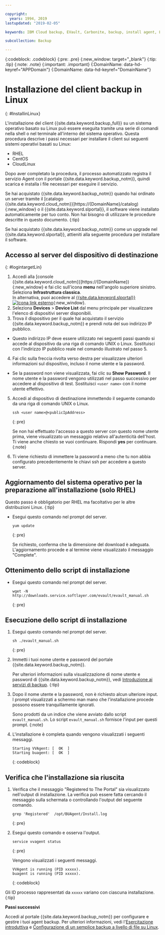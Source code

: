 ```yaml
---

copyright:
  years: 1994, 2019
lastupdated: "2019-02-05"

keywords: IBM Cloud backup, EVault, Carbonite, backup, install agent, Linux

subcollection: Backup

---
```

{:codeblock: .codeblock}
{:pre: .pre}
{:new_window: target="_blank"}
{:tip: .tip}
{:note: .note}
{:important: .important}
{:DomainName: data-hd-keyref="APPDomain"}
{:DomainName: data-hd-keyref="DomainName"}

# Installazione del client backup in Linux
{: #InstallinLinux}

L'installazione del client {{site.data.keyword.backup_full}} su un sistema operativo basato su Linux può essere eseguita tramite una serie di comandi nella shell o nel terminale all'interno del sistema operativo. Questa procedura descrive i passi necessari per installare il client sui seguenti sistemi operativi basati su Linux:

- RHEL
- CentOS
- CloudLinux

Dopo aver completato la procedura, il processo automatizzato registra il servizio Agent con il portale {{site.data.keyword.backup_notm}}, quindi scarica e installa i file necessari per eseguire il servizio.

Se hai acquistato {{site.data.keyword.backup_notm}} quando hai ordinato un server tramite il [catalogo {{site.data.keyword.cloud_notm}}]https://{DomainName}/catalog){:new_window} o il {{site.data.keyword.slportal}}, il software viene installato automaticamente per tuo conto. Non hai bisogno di utilizzare le procedure descritte in questo documento.
{:tip}

Se hai acquistato {{site.data.keyword.backup_notm}} come un upgrade nel {{site.data.keyword.slportal}}, attieniti alla seguente procedura per installare il software.

## Accesso al server del dispositivo di destinazione
{: #logintargetLin}

1. Accedi alla [console {{site.data.keyword.cloud_notm}}]https://{DomainName}){:new_window} e fai clic sull'icona **menu** nell'angolo superiore sinistro. Seleziona **Infrastruttura classica**.<br/>
   In alternativa, puoi accedere al [{{site.data.keyword.slportal}} ![Icona link esterno](../../icons/launch-glyph.svg "Icona link esterno")](https://control.softlayer.com/){:new_window}.
2. Seleziona **Devices** > **Device List** dal menu principale per visualizzare l'elenco di dispositivi server disponibili.
3. Trova il dispositivo per il quale hai acquistato il servizio {{site.data.keyword.backup_notm}} e prendi nota del suo indirizzo IP pubblico.
  - Questo indirizzo IP deve essere utilizzato nei seguenti passi quando si accede al dispositivo da una riga di comando UNIX o Linux. Sostituisci <publicIpAddress> con l'indirizzo IP pubblico reale nel comando illustrato nel passo 5.
4. Fai clic sulla freccia rivolta verso destra per visualizzare ulteriori informazioni sul dispositivo, incluso il nome utente e la password.
  - Se la password non viene visualizzata, fai clic su **Show Password**. Il nome utente e la password vengono utilizzati nel passo successivo per accedere al dispositivo di test. Sostituisci `<user name>` con il nome utente effettivo.
5. Accedi al dispositivo di destinazione immettendo il seguente comando da una riga di comando UNIX o Linux.
   ```
   ssh <user name>@<publicIpAddress>
   ```
   {: pre}

   Se non hai effettuato l'accesso a questo server con questo nome utente prima, viene visualizzato un messaggio relativo all'autenticità dell'host. Ti viene anche chiesto se vuoi continuare. Rispondi **yes** per continuare.
   {:note}

6. Ti viene richiesto di immettere la password a meno che tu non abbia configurato precedentemente le chiavi ssh per accedere a questo server.

## Aggiornamento del sistema operativo per la preparazione all'installazione (solo RHEL)

Questo passo è obbligatorio per RHEL ma facoltativo per le altre distribuzioni Linux.
{:tip}

- Esegui questo comando nel prompt del server.
  ```
  yum update
  ```
  {: pre}

  Se richiesto, conferma che la dimensione del download è adeguata. L'aggiornamento procede e al termine viene visualizzato il messaggio "Complete".

## Ottenimento dello script di installazione

- Esegui questo comando nel prompt del server.
  ```
  wget -N http://downloads.service.softlayer.com/evault/evault_manual.sh
  ```
  {: pre}

## Esecuzione dello script di installazione

1. Esegui questo comando nel prompt del server.
   ```
   sh ./evault_manual.sh
   ```
   {: pre}

2. Immetti i tuoi nome utente e password del portale {{site.data.keyword.backup_notm}}.

   Per ulteriori informazioni sulla visualizzazione di nome utente e password di {{site.data.keyword.backup_notm}}, vedi [Introduzione ai servizi di backup](/docs/infrastructure/Backup?topic=Backup-GettingStarted).
   {:tip}

3. Dopo il nome utente e la password, non è richiesto alcun ulteriore input. I prompt visualizzati a schermo man mano che l'installazione procede possono essere tranquillamente ignorati.

   Sono prodotti da un indice che viene avviato dallo script `evault_manual.sh`. Lo script `evault_manual.sh` fornisce l'input per questi prompt.
   {:note}

4. L'installazione è completa quando vengono visualizzati i seguenti messaggi.

   ```
   Starting VVAgent: [  OK  ]
   Starting buagent: [  OK  ]
   ```
   {: codeblock}

## Verifica che l'installazione sia riuscita

1. Verifica che il messaggio "Registered to The Portal" sia visualizzato nell'output di installazione. La verifica può essere fatta cercando il messaggio sulla schermata o controllando l'output del seguente comando.
   ```
   grep 'Registered'  /opt/BUAgent/Install.log
   ```
   {: pre}

2. Esegui questo comando e osserva l'output.
   ```
   service vvagent status
   ```
   {: pre}

   Vengono visualizzati i seguenti messaggi.
   ```
   VVAgent is running (PID xxxxx).
   buagent is running (PID xxxxx).
   ```
   {: codeblock}

  Gli ID processo rappresentati da `xxxxx` variano con ciascuna installazione.
  {:tip}

**Passi successivi**

Accedi al portale {{site.data.keyword.backup_notm}} per configurare e gestire i tuoi agent backup. Per ulteriori informazioni, vedi l'[Esercitazione introduttiva](/docs/infrastructure/Backup?topic=Backup-GettingStarted) e [Configurazione di un semplice backup a livello di file su Linux](/docs/infrastructure/Backup?topic=Backup-configureLinuxBackup).
